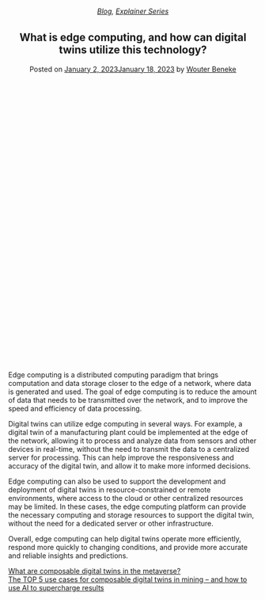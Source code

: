 
<article class="post-12202 post type-post status-publish format-standard has-post-thumbnail hentry category-blog category-explainer-series tag-artificial-intelligence-ai tag-digital-twins" id="post-12202">
<div class="article-inner">
<header class="entry-header">
<div class="entry-header-text entry-header-text-top text-center">
<h6 class="entry-category is-xsmall"><a href="https://xmpro.com/category/blog/" rel="category tag">Blog</a>, <a href="https://xmpro.com/category/blog/explainer-series/" rel="category tag">Explainer Series</a></h6><h1 class="entry-title">What is edge computing, and how can digital twins utilize this technology?</h1><div class="entry-divider is-divider small"></div>
<div class="entry-meta uppercase is-xsmall">
<span class="posted-on">Posted on <a href="https://xmpro.com/what-is-edge-computing-and-how-can-digital-twins-utilize-this-technology/" rel="bookmark"><time class="entry-date published" datetime="2023-01-02T00:33:35+00:00">January 2, 2023</time><time class="updated" datetime="2023-01-18T06:26:49+00:00">January 18, 2023</time></a></span> <span class="byline">by <span class="meta-author vcard"><a class="url fn n" href="https://xmpro.com/author/wbeneke/">Wouter Beneke</a></span></span> </div>
</div>
</header>
<div class="entry-content single-page">
<div class="banner has-hover" id="banner-1153726770">
<div class="banner-inner fill">
<div class="banner-bg fill">
<div class="bg fill bg-fill"></div>
</div>
<div class="banner-layers container">
<div class="fill banner-link"></div>
<div class="text-box banner-layer x50 md-x50 lg-x50 y50 md-y50 lg-y50 res-text" id="text-box-433081291">
<div class="text-box-content text dark">
<div class="text-inner text-center">
</div>
</div>
<style>
#text-box-433081291 {
  width: 60%;
}
#text-box-433081291 .text-box-content {
  font-size: 100%;
}
</style>
</div>
</div>
</div>
<style>
#banner-1153726770 {
  padding-top: 222px;
}
#banner-1153726770 .bg.bg-loaded {
  background-image: url(https://xmpro.com/wp-content/uploads/2023/01/What-is-edge-computing-and-how-can-digital-twins-utilize-this-technology-1024x576.jpg);
}
@media (min-width:550px) {
  #banner-1153726770 {
    padding-top: 500px;
  }
}
</style>
</div>
<div class="gap-element clearfix" id="gap-1166018846" style="display:block; height:auto;">
<style>
#gap-1166018846 {
  padding-top: 30px;
}
</style>
</div>
<p>Edge computing is a distributed computing paradigm that brings computation and data storage closer to the edge of a network, where data is generated and used. The goal of edge computing is to reduce the amount of data that needs to be transmitted over the network, and to improve the speed and efficiency of data processing.</p>
<p>Digital twins can utilize edge computing in several ways. For example, a digital twin of a manufacturing plant could be implemented at the edge of the network, allowing it to process and analyze data from sensors and other devices in real-time, without the need to transmit the data to a centralized server for processing. This can help improve the responsiveness and accuracy of the digital twin, and allow it to make more informed decisions.</p>
<p>Edge computing can also be used to support the development and deployment of digital twins in resource-constrained or remote environments, where access to the cloud or other centralized resources may be limited. In these cases, the edge computing platform can provide the necessary computing and storage resources to support the digital twin, without the need for a dedicated server or other infrastructure.</p>
<p>Overall, edge computing can help digital twins operate more efficiently, respond more quickly to changing conditions, and provide more accurate and reliable insights and predictions.</p>
<div class="blog-share text-center"><div class="is-divider medium"></div><div class="social-icons share-icons share-row relative"><a aria-label="Share on WhatsApp" class="icon button circle is-outline tooltip whatsapp show-for-medium" data-action="share/whatsapp/share" href="whatsapp://send?text=What%20is%20edge%20computing%2C%20and%20how%20can%20digital%20twins%20utilize%20this%20technology%3F - https://xmpro.com/what-is-edge-computing-and-how-can-digital-twins-utilize-this-technology/" title="Share on WhatsApp"><i class="icon-whatsapp"></i></a><a aria-label="Share on Facebook" class="icon button circle is-outline tooltip facebook" data-label="Facebook" href="https://www.facebook.com/sharer.php?u=https://xmpro.com/what-is-edge-computing-and-how-can-digital-twins-utilize-this-technology/" onclick="window.open(this.href,this.title,'width=500,height=500,top=300px,left=300px'); return false;" rel="noopener nofollow" target="_blank" title="Share on Facebook"><i class="icon-facebook"></i></a><a aria-label="Share on Twitter" class="icon button circle is-outline tooltip twitter" href="https://twitter.com/share?url=https://xmpro.com/what-is-edge-computing-and-how-can-digital-twins-utilize-this-technology/" onclick="window.open(this.href,this.title,'width=500,height=500,top=300px,left=300px'); return false;" rel="noopener nofollow" target="_blank" title="Share on Twitter"><i class="icon-twitter"></i></a><a aria-label="Email to a Friend" class="icon button circle is-outline tooltip email" href="/cdn-cgi/l/email-protection#0f307c7a6d656a6c7b3258676e7b2a3d3f667c2a3d3f6a6b686a2a3d3f6c60627f7a7b6661682a3d4c2a3d3f6e616b2a3d3f6760782a3d3f6c6e612a3d3f6b6668667b6e632a3d3f7b7866617c2a3d3f7a7b666366756a2a3d3f7b67667c2a3d3f7b6a6c676160636068762a3c49296d606b76324c676a6c642a3d3f7b67667c2a3d3f607a7b2a3c4e2a3d3f677b7b7f7c2a3c4e2a3d492a3d4977627f7d60216c60622a3d4978676e7b22667c226a6b686a226c60627f7a7b666168226e616b22676078226c6e61226b6668667b6e63227b7866617c227a7b666366756a227b67667c227b6a6c676160636068762a3d49" rel="nofollow" title="Email to a Friend"><i class="icon-envelop"></i></a><a aria-label="Pin on Pinterest" class="icon button circle is-outline tooltip pinterest" href="https://pinterest.com/pin/create/button?url=https://xmpro.com/what-is-edge-computing-and-how-can-digital-twins-utilize-this-technology/&amp;media=https://xmpro.com/wp-content/uploads/2023/01/What-is-edge-computing-and-how-can-digital-twins-utilize-this-technology-1024x576.jpg&amp;description=What%20is%20edge%20computing%2C%20and%20how%20can%20digital%20twins%20utilize%20this%20technology%3F" onclick="window.open(this.href,this.title,'width=500,height=500,top=300px,left=300px'); return false;" rel="noopener nofollow" target="_blank" title="Pin on Pinterest"><i class="icon-pinterest"></i></a><a aria-label="Share on LinkedIn" class="icon button circle is-outline tooltip linkedin" href="https://www.linkedin.com/shareArticle?mini=true&amp;url=https://xmpro.com/what-is-edge-computing-and-how-can-digital-twins-utilize-this-technology/&amp;title=What%20is%20edge%20computing%2C%20and%20how%20can%20digital%20twins%20utilize%20this%20technology%3F" onclick="window.open(this.href,this.title,'width=500,height=500,top=300px,left=300px'); return false;" rel="noopener nofollow" target="_blank" title="Share on LinkedIn"><i class="icon-linkedin"></i></a></div></div></div>
<nav class="navigation-post" id="nav-below" role="navigation">
<div class="flex-row next-prev-nav bt bb">
<div class="flex-col flex-grow nav-prev text-left">
<div class="nav-previous"><a href="https://xmpro.com/what-are-composable-digital-twins-in-the-metaverse/" rel="prev"><span class="hide-for-small"><i class="icon-angle-left"></i></span> What are composable digital twins in the metaverse?</a></div>
</div>
<div class="flex-col flex-grow nav-next text-right">
<div class="nav-next"><a href="https://xmpro.com/the-top-5-use-cases-for-composable-digital-twins-in-mining-and-how-to-use-ai-to-supercharge-results/" rel="next">The TOP 5 use cases for composable digital twins in mining – and how to use AI to supercharge results <span class="hide-for-small"><i class="icon-angle-right"></i></span></a></div> </div>
</div>
</nav>
</div>
</article>
<div class="comments-area" id="comments">
</div>
